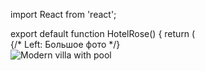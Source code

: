 import React from 'react';
<html>
export default function HotelRose() {
  return (
    <div className="min-h-screen bg-emerald-900 p-8 flex items-start justify-center">
      <div className="max-w-6xl w-full grid grid-cols-12 gap-6 items-start">
        {/* Left: Большое фото */}
        <div className="col-span-5 bg-white/0 rounded-md overflow-hidden shadow-lg">
          <img
            src="https://images.unsplash.com/photo-1600585154340-be6161a56a0c?auto=format&fit=crop&w=600&h=420&q=80"
            alt="Modern villa with pool"
            className="w-full h-full object-cover block"
            style={{ height: 420 }}
          />
        </div>
</html>
    

